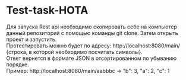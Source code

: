 # Test-task-HOTA
Для запуска Rest api необходимо скопировать себе на компьютер данный репозиторий с помощью команды git clone. Затем открыть проект и запустить.<br/>
Протестировать можно будет по адресу: http://localhost:8080/main/ {строка, в которой необходимо посчитать символы}.<br/> 
Ответ вернется в формате JSON в отсортированном по убыванию порядке.<br/> 
Пример: http://localhost:8080/main/aabbbc    ->     "b": 3, "a": 2, "c": 1
